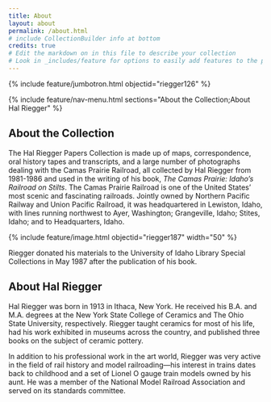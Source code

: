 ```yaml
---
title: About
layout: about
permalink: /about.html
# include CollectionBuilder info at bottom
credits: true
# Edit the markdown on in this file to describe your collection
# Look in _includes/feature for options to easily add features to the page
---
```


{% include feature/jumbotron.html objectid="riegger126" %} 

{% include feature/nav-menu.html sections="About the Collection;About Hal Riegger" %}

## About the Collection

The Hal Riegger Papers Collection is made up of maps, correspondence, oral history tapes and transcripts, and a large number of photographs dealing with the Camas Prairie Railroad, all collected by Hal Riegger from 1981-1986 and used in the writing of his book, *The Camas Prairie: Idaho’s Railroad on Stilts*. The Camas Prairie Railroad is one of the United States’ most scenic and fascinating railroads. Jointly owned by Northern Pacific Railway and Union Pacific Railroad, it was headquartered in Lewiston, Idaho, with lines running northwest to Ayer, Washington; Grangeville, Idaho; Stites, Idaho; and to Headquarters, Idaho. 

{% include feature/image.html objectid="riegger187" width="50" %}

Riegger donated his materials to the University of Idaho Library Special Collections in May 1987 after the publication of his book. 

## About Hal Riegger

Hal Riegger was born in 1913 in Ithaca, New York. He received his B.A. and M.A. degrees at the New York State College of Ceramics and The Ohio State University, respectively. Riegger taught ceramics for most of his life, had his work exhibited in museums across the country, and published three books on the subject of ceramic pottery. 

In addition to his professional work in the art world, Riegger was very active in the field of rail history and model railroading—his interest in trains dates back to childhood and a set of Lionel O gauge train models owned by his aunt. He was a member of the National Model Railroad Association and served on its standards committee. 

